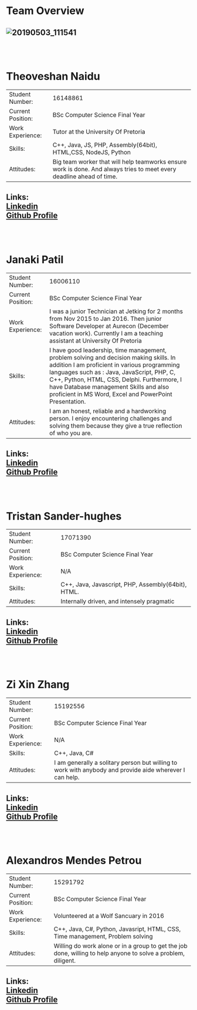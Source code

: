# Team Overview

## ![20190503_111541](https://user-images.githubusercontent.com/48208244/57770074-c4b63100-770f-11e9-9d88-961635d5a179.jpg)

<br>
<br>

# Theoveshan Naidu

|                   	|                                                                   	|
|:--------------------	|----------------------------------------------------------------------	|
|   Student Number:   	|   16148861                        	                                |
|   Current Position:  	|   BSc Computer Science Final Year                                     |
|   Work Experience:   	|   Tutor at the University Of Pretoria                                 |
|   Skills:             |   C++, Java, JS, PHP, Assembly(64bit), HTML,CSS, NodeJS, Python       |
|   Attitudes:       	|   Big team worker that will help teamworks ensure work is done. And always tries to meet every deadline ahead of time.       	                                    |

Links: <br>
[Linkedin](https://www.linkedin.com/in/theoveshen-naidu-4b6782180) <br>
[Github Profile](https://github.com/tk-naidu)
---
<br>
<br>

# Janaki Patil

|                   	|                                                                   	|
|:--------------------	|----------------------------------------------------------------------	|
|   Student Number:   	|   16006110                        	                                |
|   Current Position:  	|   BSc Computer Science Final Year                                     |
|   Work Experience:   	|   I was a junior Technician at Jetking for 2 months from Nov 2015 to Jan 2016. Then junior Software Developer at Aurecon (December vacation work). Currently I am a teaching assistant at University Of Pretoria                                                             |
|   Skills:             |   I have good leadership, time management, problem solving and decision making skills. In addition I am proficient in various programming languages such as : Java, JavaScript, PHP, C, C++, Python, HTML, CSS, Delphi. Furthermore, I have Database management Skills and also proficient in MS Word, Excel and PowerPoint Presentation.                              |
|   Attitudes:       	|   I am an honest, reliable and a hardworking person. I enjoy encountering challenges and solving them because they give a true reflection of who you are.                 |

Links: <br>
[Linkedin](https://www.linkedin.com/in/janaki-patil-83072812a) <br>
[Github Profile](https://github.com/JanakiPatil)
---
<br>
<br>

# Tristan Sander-hughes

|                   	|                                                                   	|
|:--------------------	|----------------------------------------------------------------------	|
|   Student Number:   	|   17071390                        	                                |
|   Current Position:  	|   BSc Computer Science Final Year                                     |
|   Work Experience:   	|   N/A                                                                 |
|   Skills:             |   C++, Java, Javascript, PHP, Assembly(64bit), HTML.                  |
|   Attitudes:       	|   Internally driven, and intensely pragmatic                          |

Links: <br>
[Linkedin](https://www.linkedin.com/in/tristan-sander-hughes-581995191/) <br>
[Github Profile](https://github.com/TristanSander-Hughes)
---
<br>
<br>

# Zi Xin Zhang

|                   	|                                                                   	|
|:--------------------	|----------------------------------------------------------------------	|
|   Student Number:   	|   15192556                        	                                |
|   Current Position:  	|   BSc Computer Science Final Year                                     |
|   Work Experience:   	|   N/A                                                                 |
|   Skills:             |   C++, Java, C#                                                       |
|   Attitudes:       	|   I am generally a solitary person but willing to work with anybody and provide aide wherever I can help.                       	                                    |

Links: <br>
[Linkedin](https://www.linkedin.com/in/zi-xin-zhang-1a7ab017b/) <br>
[Github Profile](https://github.com/ZiXinZhang96)
---
<br>
<br>

# Alexandros Mendes Petrou

|                   	|                                                                   	|
|:--------------------	|----------------------------------------------------------------------	|
|   Student Number:   	|   15291792                        	                                |
|   Current Position:  	|   BSc Computer Science Final Year                                     |
|   Work Experience:   	|   Volunteered at a Wolf Sancuary in 2016                              |
|   Skills:             |    C++, Java, C#, Python, Javasript, HTML, CSS, Time management, Problem solving                                                                                         |
|   Attitudes:       	|   Willing do work alone or in a group to get the job done, willing to help anyone to solve a problem, diligent.       	                                    |

Links: <br>
[Linkedin](https://www.linkedin.com/in/alexandros-petrou-077b6b191/) <br>
[Github Profile](https://github.com/alexpetrou94)
---
